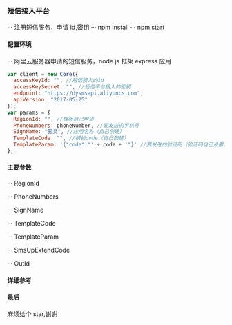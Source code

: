 <!--
 * @Descripttion: 🐉短信接入
 * @Author: xinxin
 * @Date: 2019-12-12 18:59:39
 * @LastEditTime : 2019-12-18 19:21:34
 -->

### 短信接入平台

··· 注册短信服务，申请 id,密钥
··· npm install
··· npm start

#### 配置环境

··· 阿里云服务器申请的短信服务，node.js 框架 express 应用

```js
var client = new Core({
  accessKeyId: "", //短信接入的id
  accessKeySecret: "", //短信平台接入的密钥
  endpoint: "https://dysmsapi.aliyuncs.com",
  apiVersion: "2017-05-25"
});
var params = {
  RegionId: "", //模板自己申请
  PhoneNumbers: phoneNumber, //要发送的手机号
  SignName: "雾灵", //应用名称（自己创建）
  TemplateCode: "", //模板code（自己创建）
  TemplateParam: '{"code":"' + code + '"}' //要发送的验证码（验证码自己设置，可以随机生成，参考程序中的）
};
```

#### 主要参数

··· RegionId

··· PhoneNumbers

··· SignName

··· TemplateCode

··· TemplateParam

··· SmsUpExtendCode

··· OutId

#### 详细参考

[nodejs sdk参考]: https://help.aliyun.com/document_detail/57342.html?spm=a2c1g.8271268.10000.121.137fdf25hQ4V5g

#### 最后

麻烦给个 star,谢谢
